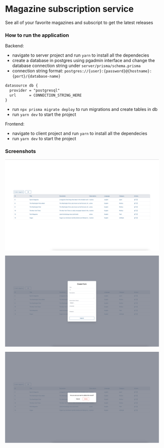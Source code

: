 # Magazine subscription service

See all of your favorite magazines and subscript to get the latest releases

### How to run the application

Backend:

- navigate to server project and run `yarn` to install all the dependecies
- create a database in postgres using pgadmin interface and change the database connection string under `server/prisma/schema.prisma`
- connection string format: `postgres://{user}:{password}@{hostname}:{port}/{database-name}`

```
datasource db {
  provider = "postgresql"
  url      = CONNECTION_STRING_HERE
}
```

- run `npx prisma migrate deploy` to run migrations and create tables in db
- run `yarn dev` to start the project

Frontend:

- navigate to client project and run `yarn` to install all the dependecies
- run `yarn dev` to start the project

### Screenshots

![Alt text](<Screenshot 2023-10-09 at 4.30.52 PM.png>)

![Alt text](<Screenshot 2023-10-09 at 4.31.58 PM.png>)

![Alt text](<Screenshot 2023-10-09 at 4.32.15 PM.png>)
